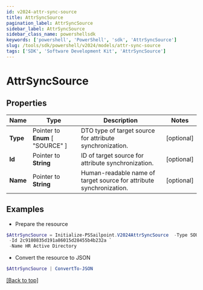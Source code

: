 ```yaml
---
id: v2024-attr-sync-source
title: AttrSyncSource
pagination_label: AttrSyncSource
sidebar_label: AttrSyncSource
sidebar_class_name: powershellsdk
keywords: ['powershell', 'PowerShell', 'sdk', 'AttrSyncSource'] 
slug: /tools/sdk/powershell/v2024/models/attr-sync-source
tags: ['SDK', 'Software Development Kit', 'AttrSyncSource']
---
```



# AttrSyncSource

## Properties

Name | Type | Description | Notes
------------ | ------------- | ------------- | -------------
**Type** |  Pointer to  **Enum** [  "SOURCE" ] | DTO type of target source for attribute synchronization. | [optional] 
**Id** |  Pointer to **String** | ID of target source for attribute synchronization. | [optional] 
**Name** |  Pointer to **String** | Human-readable name of target source for attribute synchronization. | [optional] 

## Examples

- Prepare the resource
```powershell
$AttrSyncSource = Initialize-PSSailpoint.V2024AttrSyncSource  -Type SOURCE `
 -Id 2c9180835d191a86015d28455b4b232a `
 -Name HR Active Directory
```

- Convert the resource to JSON
```powershell
$AttrSyncSource | ConvertTo-JSON
```


[[Back to top]](#) 

